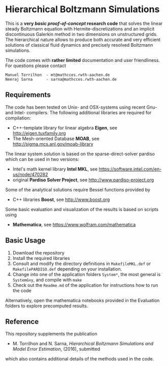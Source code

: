 # Hierarchical Boltzmann Simulations

This is a **very *basic proof-of-concept* research code** that solves the linear 
steady Boltzmann equation with Hermite-discretizations and an implicit
discontinuous Galerkin method in two dimensions on unstructured grids. 
The hierarchical nature allows to produce both accurate and very efficient 
solutions of classical fluid dynamics and precisely resolved Boltzmann simulations.

The code comes with **rather limited** documentation and user friendliness. For questions
please contact

    Manuel Torrilhon  - mt@mathcces.rwth-aachen.de
    Neeraj Sarna      - sarna@mathcces.rwth-aachen.de

## Requirements

The code has been tested on Unix- and OSX-systems using recent Gnu- and Intel-
compilers. The following additional libraries are required for compilation:
* C++-template library for linear algebra **Eigen**, see http://eigen.tuxfamily.org
* The Mesh-oriented Database **MOAB**, see http://sigma.mcs.anl.gov/moab-library

The linear system solution is based on the sparse-direct-solver pardiso which
can be used in two versions:
* Intel's math kernel library **Intel MKL**, see https://software.intel.com/en-us/node/470282
* original **Pardiso Solver Project**, see http://www.pardiso-project.org  

Some of the analytical solutions require Bessel functions provided by
* C++ libraries **Boost**, see http://www.boost.org

Some basic evaluation and visualization of the results is based on scripts
using
* **Mathematica**, see https://www.wolfram.com/mathematica 

## Basic Usage

1. Download the repository
2. Install the required libraries
3. Consult and modify the directory definitions in `MakefileMKL.def` or 
`MakefilePARDISO.def` depending on your installation.
4. Change into one of the application folders `System*`, the most general is 
`SystemGxy`, and compile with `make`
5. Check out the `Readme.md` of the application for instructions how to run 
the code

Alternatively, open the mathematica notebooks provided in the Evaluation folders
to explore precomputed results.

## Reference

This repository supplements the publication
*  M. Torrilhon and N. Sarna, 
   *Hierarchical Boltzmann Simulations and Model Error Estimation*,
   (2016), submitted

which also contains additional details of the methods used in the
code.

  